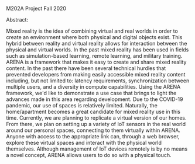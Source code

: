 M202A Project Fall 2020

Abstract:

Mixed reality is the idea of combining virtual and real worlds in order to create an environment where both physical
and digital objects exist. This hybrid between reality and virtual reality allows for interaction between the physical
and virtual worlds. In the past mixed reality has been used in fields such as simulation-based learning, remote learning,
and military training. ARENA is a framework that makes it easy to create and share mixed reality content. 
In the past there have been several technical hurdles that prevented developers from making easily 
accessible mixed reality content including, but not limited to: latency requirements, synchronization 
between multiple users, and a diversity in compute capabilities. Using the ARENA framework, we'd like to 
demonstrate a use case that brings to light the advances made in this area regarding development. Due to the COVID-19
pandemic, our use of spaces is relatively limited. Naturally, the home/apartment becomes a great candidate for mixed 
reality use in this time. Currently, we are planning to replicate a virtual version of our homes. From there, we plan 
on setting up a variety of IoT sensors in the real world around our personal spaces, connecting to them virtually within
ARENA. Anyone with access to the appropriate link can, through a web browser, explore these virtual spaces and interact 
with the physical world themselves. Although management of IoT devices remotely is by no means a novel concept, 
ARENA allows users to do so with a physical touch.
